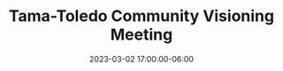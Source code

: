 ---
date: 2023-03-02 17:00:00-06:00
dates: 5:00 pm on the 1st Thursday of every month from Jan 2023 thru Dec 2023
draft: false
durationMinutes: 60
title: Tama-Toledo Community Visioning Meeting
---